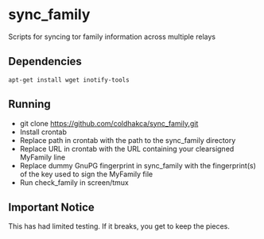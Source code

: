 # sync_family
Scripts for syncing tor family information across multiple relays

## Dependencies
```
apt-get install wget inotify-tools 
```

## Running
* git clone https://github.com/coldhakca/sync_family.git 
* Install crontab
* Replace path in crontab with the path to the sync_family directory
* Replace URL in crontab with the URL containing your clearsigned MyFamily line
* Replace dummy GnuPG fingerprint in sync_family with the fingerprint(s) of the key used to sign the MyFamily file
* Run check_family in screen/tmux

## Important Notice
This has had limited testing. If it breaks, you get to keep the pieces.

